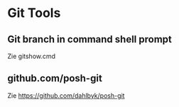 # Git Tools

## Git branch in command shell prompt

Zie gitshow.cmd

## github.com/posh-git

Zie https://github.com/dahlbyk/posh-git

